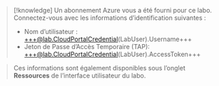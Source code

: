> [!knowledge] Un abonnement Azure vous a été fourni pour ce labo. Connectez-vous avec les informations d’identification suivantes :
> - Nom d’utilisateur : +++@lab.CloudPortalCredential(LabUser).Username+++
> - Jeton de Passe d’Accès Temporaire (TAP): +++@lab.CloudPortalCredential(LabUser).AccessToken+++
>

> Ces informations sont également disponibles sous l’onglet **Ressources** de l’interface utilisateur du labo.

